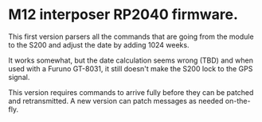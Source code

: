 
# M12 interposer RP2040 firmware.

This first version parsers all the commands that are going from the module
to the S200 and adjust the date by adding 1024 weeks.

It works somewhat, but the date calculation seems wrong (TBD) and
when used with a Furuno GT-8031, it still doesn't make the S200 lock to the
GPS signal.

This version requires commands to arrive fully before they can be patched and
retransmitted. A new version can patch messages as needed on-the-fly.

